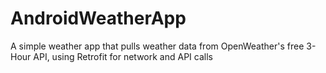 # AndroidWeatherApp
A simple weather app that pulls weather data from OpenWeather's free 3-Hour API, using Retrofit for network and API calls
